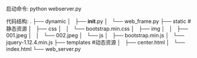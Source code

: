 启动命令: python webserver.py


代码结构:
.
├── dynamic
│   ├── __init__.py
│   └── web_frame.py
├── static #静态资源
│   ├── css
│   │   └── bootstrap.min.css
│   ├── img
│   │   ├── 001.jpeg
│   │   └── 002.jpeg
│   └── js
│       ├── bootstrap.min.js
│       └── jquery-1.12.4.min.js
├── templates #动态资源
│   ├── center.html
│   └── index.html
└── web_server.py

